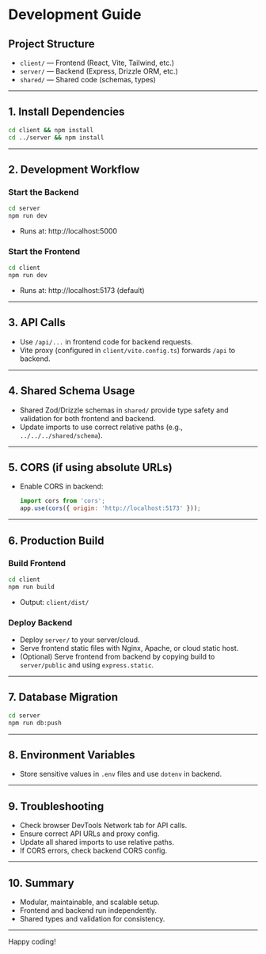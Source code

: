 # Development Guide

## Project Structure

- `client/` — Frontend (React, Vite, Tailwind, etc.)
- `server/` — Backend (Express, Drizzle ORM, etc.)
- `shared/` — Shared code (schemas, types)

---

## 1. Install Dependencies

```sh
cd client && npm install
cd ../server && npm install
```

---

## 2. Development Workflow

### Start the Backend
```sh
cd server
npm run dev
```
- Runs at: http://localhost:5000

### Start the Frontend
```sh
cd client
npm run dev
```
- Runs at: http://localhost:5173 (default)

---

## 3. API Calls
- Use `/api/...` in frontend code for backend requests.
- Vite proxy (configured in `client/vite.config.ts`) forwards `/api` to backend.

---

## 4. Shared Schema Usage
- Shared Zod/Drizzle schemas in `shared/` provide type safety and validation for both frontend and backend.
- Update imports to use correct relative paths (e.g., `../../../shared/schema`).

---

## 5. CORS (if using absolute URLs)
- Enable CORS in backend:
  ```js
  import cors from 'cors';
  app.use(cors({ origin: 'http://localhost:5173' }));
  ```

---

## 6. Production Build

### Build Frontend
```sh
cd client
npm run build
```
- Output: `client/dist/`

### Deploy Backend
- Deploy `server/` to your server/cloud.
- Serve frontend static files with Nginx, Apache, or cloud static host.
- (Optional) Serve frontend from backend by copying build to `server/public` and using `express.static`.

---

## 7. Database Migration
```sh
cd server
npm run db:push
```

---

## 8. Environment Variables
- Store sensitive values in `.env` files and use `dotenv` in backend.

---

## 9. Troubleshooting
- Check browser DevTools Network tab for API calls.
- Ensure correct API URLs and proxy config.
- Update all shared imports to use relative paths.
- If CORS errors, check backend CORS config.

---

## 10. Summary
- Modular, maintainable, and scalable setup.
- Frontend and backend run independently.
- Shared types and validation for consistency.

---

Happy coding! 
